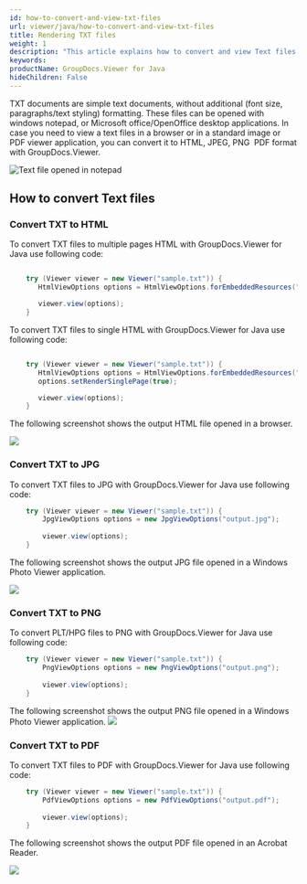 ```yaml
---
id: how-to-convert-and-view-txt-files
url: viewer/java/how-to-convert-and-view-txt-files
title: Rendering TXT files
weight: 1
description: "This article explains how to convert and view Text files with GroupDocs.Viewer within your Java applications."
keywords: 
productName: GroupDocs.Viewer for Java
hideChildren: False
---
```

TXT documents are simple text documents, without additional (font size, paragraphs/text styling) formatting.
These files can be opened with windows notepad, or Microsoft office/OpenOffice desktop applications.
In case you need to view a text files in a browser or in a standard image or PDF viewer application, you can convert it to HTML, JPEG, PNG  PDF format with GroupDocs.Viewer. 

![Text file opened in notepad](/viewer/java/images/how-to-convert-and-view-txt-files.png)

## How to convert Text files

### Convert TXT to HTML

To convert TXT files to multiple pages HTML with GroupDocs.Viewer for Java use following code:

```java

    try (Viewer viewer = new Viewer("sample.txt")) {
       HtmlViewOptions options = HtmlViewOptions.forEmbeddedResources("output_{0}.html");

       viewer.view(options);
    }
```


To convert TXT files to single HTML with GroupDocs.Viewer for Java use following code:

```java

    try (Viewer viewer = new Viewer("sample.txt")) {
       HtmlViewOptions options = HtmlViewOptions.forEmbeddedResources("output.html");
       options.setRenderSinglePage(true);

       viewer.view(options);
    }
```

The following screenshot shows the output HTML file opened in a browser.

![](/viewer/java/images/how-to-convert-and-view-txt-files_1.png)

### Convert TXT to JPG
To convert TXT files to JPG with GroupDocs.Viewer for Java use following code: 
```java
    try (Viewer viewer = new Viewer("sample.txt")) {
        JpgViewOptions options = new JpgViewOptions("output.jpg");
    
        viewer.view(options);
    }
```

The following screenshot shows the output JPG file opened in a Windows Photo Viewer application.

![](/viewer/java/images/how-to-convert-and-view-txt-files_2.png)

### Convert TXT to PNG
To convert PLT/HPG files to PNG with GroupDocs.Viewer for Java use following code: 
```java
    try (Viewer viewer = new Viewer("sample.txt")) {
        PngViewOptions options = new PngViewOptions("output.png");
        
        viewer.view(options);
    }
```

The following screenshot shows the output PNG file opened in a Windows Photo Viewer application.
![](/viewer/java/images/how-to-convert-and-view-txt-files_3.png)

### Convert TXT to PDF
To convert TXT files to PDF with GroupDocs.Viewer for Java use following code: 
```java
    try (Viewer viewer = new Viewer("sample.txt")) {
        PdfViewOptions options = new PdfViewOptions("output.pdf");
    
        viewer.view(options);
    }
```

The following screenshot shows the output PDF file opened in an Acrobat Reader.

![](/viewer/java/images/how-to-convert-and-view-txt-files_4.png)
